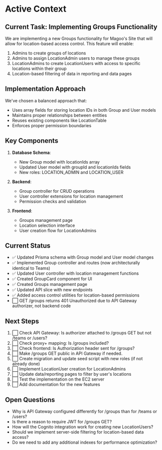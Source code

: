 # Active Context

## Current Task: Implementing Groups Functionality

We are implementing a new Groups functionality for Magoo's Site that will allow for location-based access control. This feature will enable:

1. Admins to create groups of locations
2. Admins to assign LocationAdmin users to manage these groups
3. LocationAdmins to create LocationUsers with access to specific locations within their group
4. Location-based filtering of data in reporting and data pages

## Implementation Approach

We've chosen a balanced approach that:
- Uses array fields for storing location IDs in both Group and User models
- Maintains proper relationships between entities
- Reuses existing components like LocationTable
- Enforces proper permission boundaries

## Key Components

1. **Database Schema**:
   - New Group model with locationIds array
   - Updated User model with groupId and locationIds fields
   - New roles: LOCATION_ADMIN and LOCATION_USER

2. **Backend**:
   - Group controller for CRUD operations
   - User controller extensions for location management
   - Permission checks and validation

3. **Frontend**:
   - Groups management page
   - Location selection interface
   - User creation flow for LocationAdmins

## Current Status

- ✅ Updated Prisma schema with Group model and User model changes
- ✅ Implemented Group controller and routes (now architecturally identical to Teams)
- ✅ Updated User controller with location management functions
- ✅ Created GroupCard component for UI
- ✅ Created Groups management page
- ✅ Updated API slice with new endpoints
- ✅ Added access control utilities for location-based permissions
- ⬜ GET /groups returns 401 Unauthorized due to API Gateway authorizer, not backend code

## Next Steps

1. ⬜ Check API Gateway: Is authorizer attached to /groups GET but not /teams or /users?
2. ⬜ Check proxy+ mapping: Is /groups included?
3. ⬜ Check frontend: Is Authorization header sent for /groups?
4. ⬜ Make /groups GET public in API Gateway if needed.
5. ⬜ Create migration and update seed script with new roles (if not already done)
6. ⬜ Implement LocationUser creation for LocationAdmins
7. ⬜ Update data/reporting pages to filter by user's locations
8. ⬜ Test the implementation on the EC2 server
9. ⬜ Add documentation for the new features

## Open Questions

- Why is API Gateway configured differently for /groups than for /teams or /users?
- Is there a reason to require JWT for /groups GET?
- How will the Cognito integration work for creating new LocationUsers?
- Should we implement server-side filtering for location-based data access?
- Do we need to add any additional indexes for performance optimization?